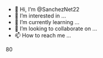 - 👋 Hi, I’m @SanchezNet22
- 👀 I’m interested in ...
- 🌱 I’m currently learning ...
- 💞️ I’m looking to collaborate on ...
- 📫 How to reach me ...

<!---
SanchezNet22/SanchezNet22 is a ✨ special ✨ repository because its `README.md` (this file) appears on your GitHub profile.
You can click the Preview link to take a look at your changes.
--->80
